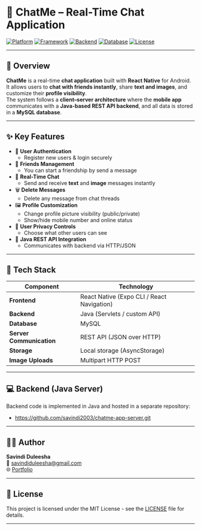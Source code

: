 # 💬 ChatMe – Real-Time Chat Application

[![Platform](https://img.shields.io/badge/platform-Mobile-blue)]()
[![Framework](https://img.shields.io/badge/framework-React%20Native-lightblue)]()
[![Backend](https://img.shields.io/badge/backend-Java-orange)]()
[![Database](https://img.shields.io/badge/database-MySQL-lightgrey)]()
[![License](https://img.shields.io/badge/license-MIT-green)]()

---

## 📱 Overview

**ChatMe** is a real-time **chat application** built with **React Native** for Android.  
It allows users to **chat with friends instantly**, share **text and images**, and customize their **profile visibility**.  
The system follows a **client–server architecture** where the **mobile app** communicates with a **Java-based REST API backend**, and all data is stored in a **MySQL database**.

---

## ✨ Key Features

- 🔐 **User Authentication**
  - Register new users & login securely
- 👥 **Friends Management**
  - You can start a friendship by send a message
- 💬 **Real-Time Chat**
  - Send and receive **text** and **image** messages instantly
- 🗑️ **Delete Messages**
  - Delete any message from chat threads
- 🖼️ **Profile Customization**
  - Change profile picture visibility (public/private)
  - Show/hide mobile number and online status
- 🌙 **User Privacy Controls**
  - Choose what other users can see
- 📡 **Java REST API Integration**
  - Communicates with backend via HTTP/JSON

---

## 🧱 Tech Stack

| Component | Technology |
|------------|-------------|
| **Frontend** | React Native (Expo CLI / React Navigation) |
| **Backend** | Java (Servlets / custom API) |
| **Database** | MySQL |
| **Server Communication** | REST API (JSON over HTTP) |
| **Storage** | Local storage (AsyncStorage) |
| **Image Uploads** | Multipart HTTP POST |

---

## 💻 Backend (Java Server)

Backend code is implemented in Java and hosted in a separate repository:
  - https://github.com/savindi2003/chatme-app-server.git 

---

## 👩‍💻 Author
**Savindi Duleesha**  
📧 savindiduleesha@gmail.com  
🌐 [Portfolio](https://savindi2003.github.io/my-portfolio/)

---

## 📜 License
This project is licensed under the MIT License - see the [LICENSE](LICENSE) file for details.

---
